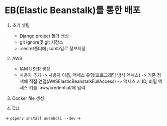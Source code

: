 # EB(Elastic Beanstalk)를 통한 배포

1. 초기 셋팅
	* Django project 폴더 생성
	* git ignore및 git 저장소
	* .secret폴더에 json파일로 정보저장

2. AWS
	* IAM USER 생성
	* 사용자 추가 -> 사용자 이름, 액세스 유형(프로그래밍 방식 엑세스) -> 기존 정책에 직접 연결(AWSElasticBeanstalkFullAccess) -> 액세스 키 ID, 비밀 액세스 키를 .aws/credential/에 입력 

3. Docker file 생성
	
4. CLI 

 -> `pipenv install awsebcli --dev`
 -> 